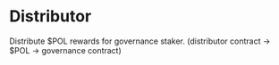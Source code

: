 # Distributor

Distribute $POL rewards for governance staker. (distributor contract -> $POL -> governance contract)
